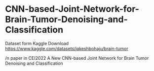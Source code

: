 # CNN-based-Joint-Network-for-Brain-Tumor-Denoising-and-Classification
Dataset form Kaggle 
Download https://www.kaggle.com/datasets/jakeshbohaju/brain-tumor

/n
paper in CEI2022 A New CNN-based Joint Network for Brain Tumor Denoising and Classification
